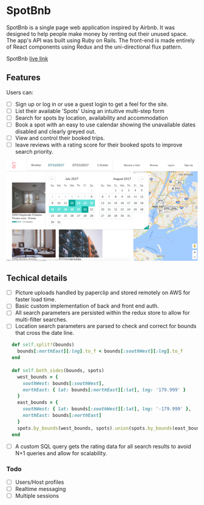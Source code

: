 # SpotBnb

SpotBnb is a single page web application inspired by Airbnb. It was designed to help people make money by renting out their unused space. The app's API was built using Ruby on Rails. The front-end is made entirely of React components using Redux and the uni-directional flux pattern.

SpotBnb [live link][heroku]

[heroku]: http://spotbnb.herokuapp.com

## Features
Users can:

- [ ] Sign up or log in  or use a guest login to get a feel for the site.
- [ ] List their available 'Spots' Using an intuitive multi-step form
- [ ] Search for spots by location, availability and accommodation
- [ ] Book a spot with an easy to use calendar showing the unavailable dates disabled and clearly greyed out.
- [ ] View and control their booked trips.
- [ ] leave reviews with a rating score for their booked spots to improve search priority.

![screen shot](docs/screen_shot.png)

## Techical details
- [ ] Picture uploads handled by paperclip and stored remotely on AWS for faster load time.
- [ ] Basic custom implementation of back and front end auth.
- [ ] All search parameters are persisted within the redux store to allow for multi-filter searches.
- [ ] Location search parameters are parsed to check and correct for bounds that cross the date line.
```ruby
  def self.split?(bounds)
    bounds[:northEast][:lng].to_f < bounds[:southWest][:lng].to_f
  end

  def self.both_sides(bounds, spots)
    west_bounds = {
      southWest: bounds[:southWest],
      northEast: { lat: bounds[:northEast][:lat], lng: '179.999' }
    }
    east_bounds = {
      southWest: { lat: bounds[:southWest][:lat], lng: '-179.999' },
      northEast: bounds[:northEast]
    }
    spots.by_bounds(west_bounds, spots).union(spots.by_bounds(east_bounds, spots))
  end
```
- [ ] A custom SQL query gets the rating data for all search results to avoid N+1 queries and allow for scalability.

### Todo
- [ ] Users/Host profiles
- [ ] Realtime messaging
- [ ] Multiple sessions
